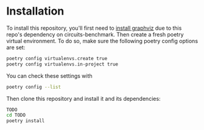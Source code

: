 # Installation

To install this repository, you'll first need to [install graphviz](https://graphviz.org/download/) due to this repo's dependency on circuits-benchmark. Then create a fresh poetry virtual environment. To do so, make sure the following poetry config options are set:

```sh
poetry config virtualenvs.create true
poetry config virtualenvs.in-project true
```

You can check these settings with 

```sh
poetry config --list
```

Then clone this repository and install it and its dependencies:
```sh
TODO
cd TODO
poetry install
```
